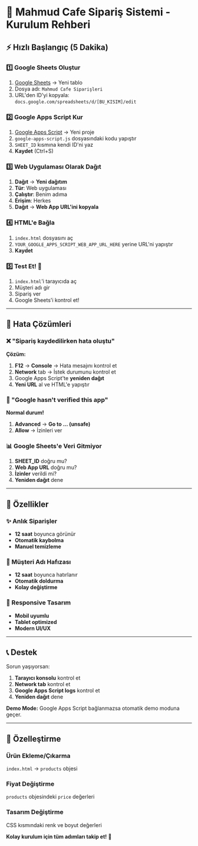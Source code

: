 # 🚀 Mahmud Cafe Sipariş Sistemi - Kurulum Rehberi

## ⚡ Hızlı Başlangıç (5 Dakika)

### 1️⃣ Google Sheets Oluştur
1. [Google Sheets](https://sheets.google.com) → Yeni tablo
2. Dosya adı: `Mahmud Cafe Siparişleri`
3. URL'den ID'yi kopyala: `docs.google.com/spreadsheets/d/[BU_KISIM]/edit`

### 2️⃣ Google Apps Script Kur
1. [Google Apps Script](https://script.google.com) → Yeni proje
2. `google-apps-script.js` dosyasındaki kodu yapıştır
3. `SHEET_ID` kısmına kendi ID'ni yaz
4. **Kaydet** (Ctrl+S)

### 3️⃣ Web Uygulaması Olarak Dağıt
1. **Dağıt** → **Yeni dağıtım**
2. **Tür**: Web uygulaması
3. **Çalıştır**: Benim adıma
4. **Erişim**: Herkes
5. **Dağıt** → **Web App URL'ini kopyala**

### 4️⃣ HTML'e Bağla
1. `index.html` dosyasını aç
2. `YOUR_GOOGLE_APPS_SCRIPT_WEB_APP_URL_HERE` yerine URL'ni yapıştır
3. **Kaydet**

### 5️⃣ Test Et! 🎉
1. `index.html`'i tarayıcıda aç
2. Müşteri adı gir
3. Sipariş ver
4. Google Sheets'i kontrol et!

---

## 🔧 Hata Çözümleri

### ❌ "Sipariş kaydedilirken hata oluştu"
**Çözüm:**
1. **F12** → **Console** → Hata mesajını kontrol et
2. **Network** tab → İstek durumunu kontrol et
3. Google Apps Script'te **yeniden dağıt**
4. **Yeni URL** al ve HTML'e yapıştır

### 🔐 "Google hasn't verified this app"
**Normal durum!** 
1. **Advanced** → **Go to ... (unsafe)**
2. **Allow** → İzinleri ver

### 📊 Google Sheets'e Veri Gitmiyor
1. **SHEET_ID** doğru mu?
2. **Web App URL** doğru mu?
3. **İzinler** verildi mi?
4. **Yeniden dağıt** dene

---

## 🎯 Özellikler

### ✨ Anlık Siparişler
- **12 saat** boyunca görünür
- **Otomatik kaybolma**
- **Manuel temizleme**

### 💾 Müşteri Adı Hafızası
- **12 saat** boyunca hatırlanır
- **Otomatik doldurma**
- **Kolay değiştirme**

### 📱 Responsive Tasarım
- **Mobil uyumlu**
- **Tablet optimized**
- **Modern UI/UX**

---

## 📞 Destek

Sorun yaşıyorsan:
1. **Tarayıcı konsolu** kontrol et
2. **Network tab** kontrol et  
3. **Google Apps Script logs** kontrol et
4. **Yeniden dağıt** dene

**Demo Mode:** Google Apps Script bağlanmazsa otomatik demo moduna geçer.

---

## 🎨 Özelleştirme

### Ürün Ekleme/Çıkarma
`index.html` → `products` objesi

### Fiyat Değiştirme  
`products` objesindeki `price` değerleri

### Tasarım Değiştirme
CSS kısmındaki renk ve boyut değerleri

**Kolay kurulum için tüm adımları takip et!** 🚀